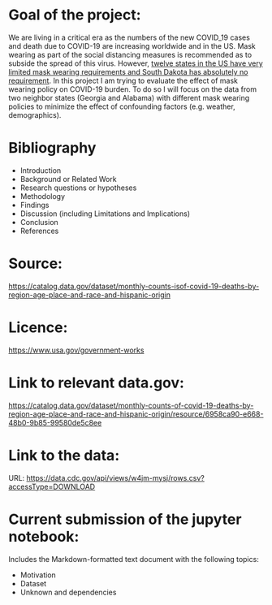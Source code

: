 # Goal of the project:
We are living in a critical era as the numbers of the new COVID_19 cases and death due to COVID-19 are increasing worldwide and in the US. Mask wearing as part of the social distancing measures is recommended as to subside the spread of this virus. However, [twelve states in the US have very limited mask wearing requirements and South Dakota has absolutely no requirement](https://masks4all.co/what-states-require-masks/). In this project I am trying to evaluate the effect of mask wearing policy on COVID-19 burden. To do so I will focus on the data from two neighbor states (Georgia and Alabama) with different mask wearing policies to minimize the effect of confounding factors (e.g. weather, demographics). 

# Bibliography
- Introduction
- Background or Related Work
- Research questions or hypotheses
- Methodology
- Findings
- Discussion (including Limitations and Implications)
- Conclusion
- References

# Source:
https://catalog.data.gov/dataset/monthly-counts-isof-covid-19-deaths-by-region-age-place-and-race-and-hispanic-origin

# Licence:

https://www.usa.gov/government-works


# Link to relevant data.gov:
https://catalog.data.gov/dataset/monthly-counts-of-covid-19-deaths-by-region-age-place-and-race-and-hispanic-origin/resource/6958ca90-e668-48b0-9b85-99580de5c8ee


# Link to the data: 
URL: https://data.cdc.gov/api/views/w4jm-mysj/rows.csv?accessType=DOWNLOAD

# Current submission of the jupyter notebook:
Includes the Markdown-formatted text document with the following topics:
- Motivation
- Dataset
- Unknown and dependencies
